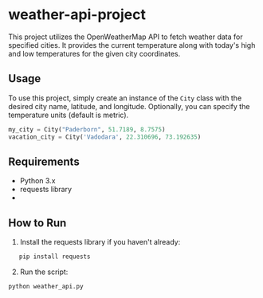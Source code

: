 # weather-api-project
This project utilizes the OpenWeatherMap API to fetch weather data for specified cities. It provides the current temperature along with today's high and low temperatures for the given city coordinates.

## Usage
To use this project, simply create an instance of the `City` class with the desired city name, latitude, and longitude. Optionally, you can specify the temperature units (default is metric).

```python
my_city = City("Paderborn", 51.7189, 8.7575)
vacation_city = City('Vadodara', 22.310696, 73.192635)
```
## Requirements
- Python 3.x
- requests library
- 
## How to Run
1. Install the requests library if you haven't already:
```python
   pip install requests
```

2. Run the script:
```python
python weather_api.py
```
